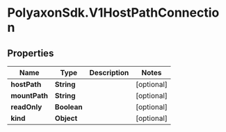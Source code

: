 # PolyaxonSdk.V1HostPathConnection

## Properties

Name | Type | Description | Notes
------------ | ------------- | ------------- | -------------
**hostPath** | **String** |  | [optional] 
**mountPath** | **String** |  | [optional] 
**readOnly** | **Boolean** |  | [optional] 
**kind** | **Object** |  | [optional] 


